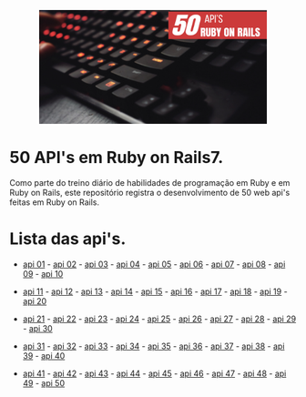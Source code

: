 <p align="center"><img src="https://github.com/Adyson-Lima/50_APIs_rails7/blob/main/50(1).png" alt="logo" width="400" height="200"></p>

# 50 API's em Ruby on Rails7.

Como parte do treino diário de habilidades de programação em Ruby e em Ruby on Rails, este repositório registra o desenvolvimento de 50 web api's feitas em Ruby on Rails.

# Lista das api's.
- <a href="https://github.com/Adyson-Lima/microcontrollers_api">api 01</a> - <a href="https://github.com/Adyson-Lima/airplanes_api">api 02</a> - <a href="https://github.com/Adyson-Lima/users_api">api 03</a> - <a href="https://github.com/Adyson-Lima/cars_api">api 04</a> - <a href="https://github.com/Adyson-Lima/books_api">api 05</a> - <a href="https://github.com/Adyson-Lima/systems_api">api 06</a> - <a href="https://github.com/Adyson-Lima/frameworks_api">api 07</a> - <a href="https://github.com/Adyson-Lima/electronics_components_api">api 08</a> - <a href="https://github.com/Adyson-Lima/capacitors_api">api 09</a> - <a href="https://github.com/Adyson-Lima/tools_api">api 10</a>

- <a href="https://github.com/Adyson-Lima/projects_api">api 11</a> - <a href="https://github.com/Adyson-Lima/languages_api">api 12</a> - <a href="https://github.com/Adyson-Lima/controle_voos_api">api 13</a> - <a href="https://github.com/Adyson-Lima/courses_api">api 14</a> - <a href="https://github.com/Adyson-Lima/resistors_api">api 15</a> - <a href="https://github.com/Adyson-Lima/subjects_api">api 16</a> - <a href="https://github.com/Adyson-Lima/lamps_api">api 17</a> - <a href="https://github.com/Adyson-Lima/multimeters_api">api 18</a> - <a href="https://github.com/Adyson-Lima/mouses_api">api 19</a> - <a href="https://github.com/Adyson-Lima/trucks_api">api 20</a>

- <a href="https://github.com/Adyson-Lima/sites_api">api 21</a> - <a href="https://github.com/Adyson-Lima/bsds_api">api 22</a> - <a href="https://github.com/Adyson-Lima/heroes1_api">api 23</a> - <a href="https://github.com/Adyson-Lima/balls_api">api 24</a> - <a href="https://github.com/Adyson-Lima/mk_fighters_api">api 25</a> - <a href="https://github.com/Adyson-Lima/heroes2_api">api 26</a> - <a href="https://github.com/Adyson-Lima/foods_api">api 27</a> - <a href="https://github.com/Adyson-Lima/erlideas_api">api 28</a> - <a href="https://github.com/Adyson-Lima/jobs_api">api 29</a> - <a href="https://github.com/Adyson-Lima/guis_api">api 30</a>

- <a href="https://github.com/Adyson-Lima/dogs_api">api 31</a> - <a href="https://github.com/Adyson-Lima/sports_api">api 32</a> - <a href="https://github.com/Adyson-Lima/arduinos_api">api 33</a> - <a href="https://github.com/Adyson-Lima/motorcycles_api">api 34</a> - <a href="https://github.com/Adyson-Lima/engine_parts_api">api 35</a> - <a href="https://github.com/Adyson-Lima/mainframe_ideas_api">api 36</a> - <a href="https://github.com/Adyson-Lima/estates_api">api 37</a> - <a href="https://github.com/Adyson-Lima/hardwares_api">api 38</a> - <a href="https://github.com/Adyson-Lima/websites_api">api 39</a> - <a href="https://github.com/Adyson-Lima/services_api">api 40</a>

- <a href="https://github.com/Adyson-Lima/breads_api">api 41</a> - <a href="https://github.com/Adyson-Lima/animes_api">api 42</a> - <a href="">api 43</a> - <a href="">api 44</a> - <a href="">api 45</a> - <a href="">api 46</a> - <a href="">api 47</a> - <a href="">api 48</a> - <a href="">api 49</a> - <a href="">api 50</a>

